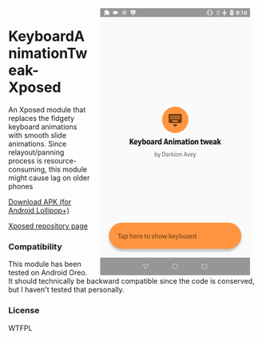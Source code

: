 <img src="/preview.gif" width="300" align="right" alt="KeyboardAnimationTweak-Xposed module demo" hspace="20">
<h1>KeyboardAnimationTweak-Xposed</h1>
<p>An Xposed module that replaces the fidgety keyboard animations with smooth slide animations. Since relayout/panning process is resource-consuming, this module might cause lag on older phones</p>
<a href="https://raw.githubusercontent.com/DarkionAvey/KeyboardAnimationTweak-Xposed/master/app/release/app-release.apk">Download APK (for Android Lollipop+)</a>

<a href="https://repo.xposed.info/module/net.darkion.keyboardanimationfix">Xposed repository page</a>

<h3>Compatibility</h3>
<p>This module has been tested on Android Oreo. It should technically be backward compatible since the code is conserved, but I haven't tested that personally.</p>

<h3>License</h3>
<p>WTFPL</p>

